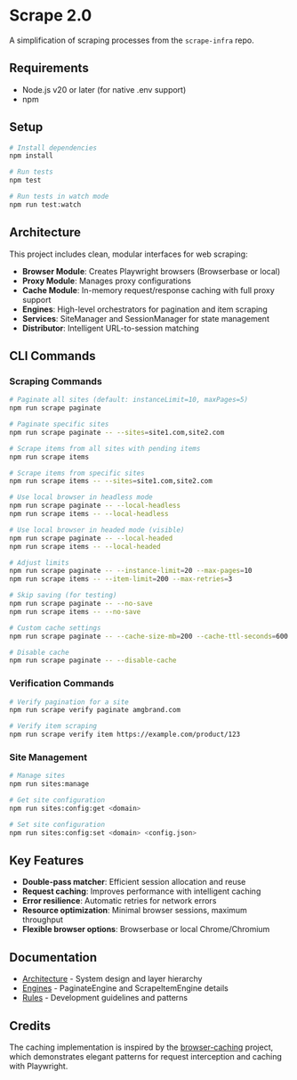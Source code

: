 # Scrape 2.0
A simplification of scraping processes from the `scrape-infra` repo.

## Requirements

- Node.js v20 or later (for native .env support)
- npm

## Setup

```bash
# Install dependencies
npm install

# Run tests
npm test

# Run tests in watch mode
npm run test:watch
```

## Architecture

This project includes clean, modular interfaces for web scraping:
- **Browser Module**: Creates Playwright browsers (Browserbase or local)
- **Proxy Module**: Manages proxy configurations
- **Cache Module**: In-memory request/response caching with full proxy support
- **Engines**: High-level orchestrators for pagination and item scraping
- **Services**: SiteManager and SessionManager for state management
- **Distributor**: Intelligent URL-to-session matching

## CLI Commands

### Scraping Commands

```bash
# Paginate all sites (default: instanceLimit=10, maxPages=5)
npm run scrape paginate

# Paginate specific sites
npm run scrape paginate -- --sites=site1.com,site2.com

# Scrape items from all sites with pending items
npm run scrape items

# Scrape items from specific sites
npm run scrape items -- --sites=site1.com,site2.com

# Use local browser in headless mode
npm run scrape paginate -- --local-headless
npm run scrape items -- --local-headless

# Use local browser in headed mode (visible)
npm run scrape paginate -- --local-headed
npm run scrape items -- --local-headed

# Adjust limits
npm run scrape paginate -- --instance-limit=20 --max-pages=10
npm run scrape items -- --item-limit=200 --max-retries=3

# Skip saving (for testing)
npm run scrape paginate -- --no-save
npm run scrape items -- --no-save

# Custom cache settings
npm run scrape paginate -- --cache-size-mb=200 --cache-ttl-seconds=600

# Disable cache
npm run scrape paginate -- --disable-cache
```

### Verification Commands

```bash
# Verify pagination for a site
npm run scrape verify paginate amgbrand.com

# Verify item scraping
npm run scrape verify item https://example.com/product/123
```

### Site Management

```bash
# Manage sites
npm run sites:manage

# Get site configuration
npm run sites:config:get <domain>

# Set site configuration
npm run sites:config:set <domain> <config.json>
```

## Key Features

- **Double-pass matcher**: Efficient session allocation and reuse
- **Request caching**: Improves performance with intelligent caching
- **Error resilience**: Automatic retries for network errors
- **Resource optimization**: Minimal browser sessions, maximum throughput
- **Flexible browser options**: Browserbase or local Chrome/Chromium

## Documentation

- [Architecture](docs/architecture.md) - System design and layer hierarchy
- [Engines](docs/engines.md) - PaginateEngine and ScrapeItemEngine details
- [Rules](rules/) - Development guidelines and patterns

## Credits

The caching implementation is inspired by the [browser-caching](https://github.com/mushstyle/browser-caching) project, which demonstrates elegant patterns for request interception and caching with Playwright.



